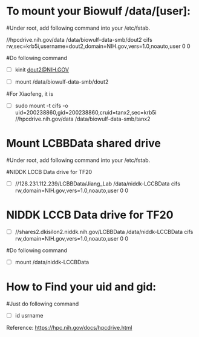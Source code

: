 # To mount your Biowulf /data/[user]:

#Under root, add following command into your /etc/fstab.

//hpcdrive.nih.gov/data /data/biowulf-data-smb/dout2 cifs rw,sec=krb5i,username=dout2,domain=NIH.gov,vers=1.0,noauto,user 0 0

#Do following command

- [ ] kinit dout2@NIH.GOV

- [ ] mount /data/biowulf-data-smb/dout2

#For Xiaofeng, it is

- [ ] sudo mount -t cifs -o uid=200238860,gid=200238860,cruid=tanx2,sec=krb5i //hpcdrive.nih.gov/data /data/biowulf-data-smb/tanx2

# Mount LCBBData shared drive

#Under root, add following command into your /etc/fstab.

#NIDDK LCCB Data drive for TF20
- [ ] //128.231.112.239/LCBBData/Jiang_Lab /data/niddk-LCCBData cifs rw,domain=NIH.gov,vers=1.0,noauto,user 0 0

# NIDDK LCCB Data drive for TF20
- [ ] //shares2.dkisilon2.niddk.nih.gov/LCBBData /data/niddk-LCCBData cifs rw,domain=NIH.gov,vers=1.0,noauto,user 0 0


#Do following command

- [ ] mount /data/niddk-LCCBData

# How to Find your uid and gid:
#Just do following command
- [ ] id usrname

Reference: https://hpc.nih.gov/docs/hpcdrive.html 
